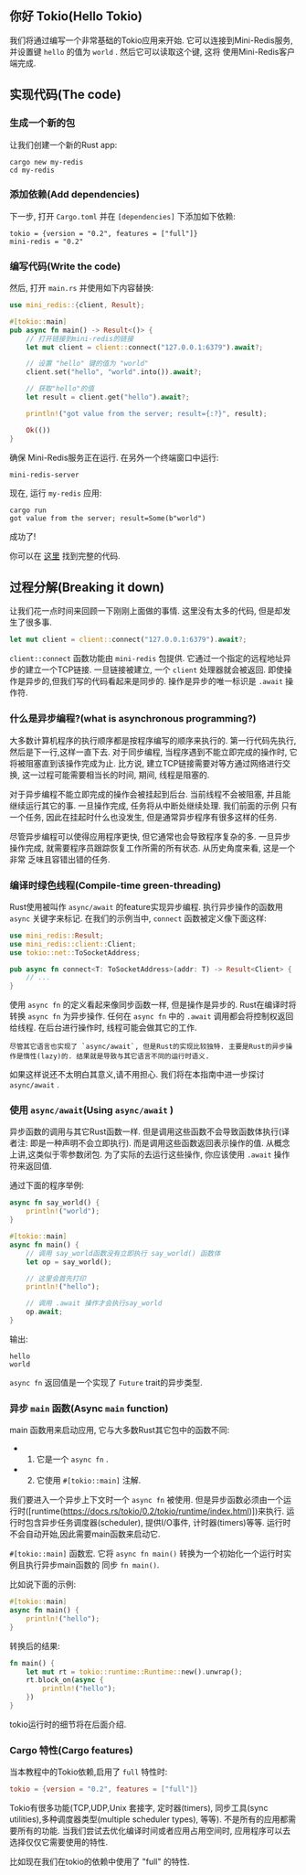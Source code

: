 ## 你好 Tokio(Hello Tokio)
我们将通过编写一个非常基础的Tokio应用来开始. 它可以连接到Mini-Redis服务, 并设置键 `hello` 的值为 `world` . 然后它可以读取这个键, 这将
使用Mini-Redis客户端完成.

## 实现代码(The code)
### 生成一个新的包
让我们创建一个新的Rust app:
```shell script
cargo new my-redis
cd my-redis
```

### 添加依赖(Add dependencies)
下一步, 打开 `Cargo.toml` 并在 `[dependencies]` 下添加如下依赖:
```shell script
tokio = {version = "0.2", features = ["full"]}
mini-redis = "0.2"
```

### 编写代码(Write the code)
然后, 打开 `main.rs` 并使用如下内容替换:
```rust
use mini_redis::{client, Result};

#[tokio::main]
pub async fn main() -> Result<()> {
    // 打开链接到mini-redis的链接
    let mut client = client::connect("127.0.0.1:6379").await?;

    // 设置 "hello" 键的值为 "world"
    client.set("hello", "world".into()).await?;

    // 获取"hello"的值
    let result = client.get("hello").await?;

    println!("got value from the server; result={:?}", result);

    Ok(())
}
```
确保 Mini-Redis服务正在运行. 在另外一个终端窗口中运行:
```shell script
mini-redis-server
```
现在, 运行 `my-redis` 应用:
```shell script
cargo run 
got value from the server; result=Some(b"world")
```
成功了!

你可以在 [这里](https://github.com/tokio-rs/website/blob/master/tutorial-code/hello-tokio/src/main.rs) 找到完整的代码.

## 过程分解(Breaking it down)
让我们花一点时间来回顾一下刚刚上面做的事情. 这里没有太多的代码, 但是却发生了很多事.
```rust
let mut client = client::connect("127.0.0.1:6379").await?;
```
`client::connect` 函数功能由 `mini-redis` 包提供. 它通过一个指定的远程地址异步的建立一个TCP链接. 一旦链接被建立, 一个 `client` 处理器就会被返回.
即使操作是异步的,但我们写的代码看起来是同步的. 操作是异步的唯一标识是 `.await` 操作符.

### 什么是异步编程?(what is asynchronous programming?)
大多数计算机程序的执行顺序都是按程序编写的顺序来执行的. 第一行代码先执行,然后是下一行,这样一直下去. 对于同步编程, 当程序遇到不能立即完成的操作时,
它将被阻塞直到该操作完成为止. 比方说, 建立TCP链接需要对等方通过网络进行交换, 这一过程可能需要相当长的时间, 期间, 线程是阻塞的.

对于异步编程不能立即完成的操作会被挂起到后台. 当前线程不会被阻塞, 并且能继续运行其它的事. 一旦操作完成, 任务将从中断处继续处理. 我们前面的示例
只有一个任务, 因此在挂起时什么也没发生, 但是通常异步程序有很多这样的任务.

尽管异步编程可以使得应用程序更快, 但它通常也会导致程序复杂的多. 一旦异步操作完成, 就需要程序员跟踪恢复工作所需的所有状态. 从历史角度来看, 这是一个非常
乏味且容错出错的任务.

### 编译时绿色线程(Compile-time green-threading)
Rust使用被叫作 `async/await` 的feature实现异步编程. 执行异步操作的函数用 `async` 关键字来标记. 在我们的示例当中, `connect` 函数被定义像下面这样:
```rust
use mini_redis::Result;
use mini_redis::client::Client;
use tokio::net::ToSocketAddress;

pub async fn connect<T: ToSocketAddress>(addr: T) -> Result<Client> {
    // ...
}
```
使用 `async fn` 的定义看起来像同步函数一样,  但是操作是异步的. Rust在编译时将转换 `async fn` 为异步操作. 任何在 `async fn` 中的 `.await`
调用都会将控制权返回给线程. 在后台进行操作时, 线程可能会做其它的工作.

```text
尽管其它语言也实现了 `async/await`, 但是Rust的实现比较独特. 主要是Rust的异步操作是惰性(lazy)的. 结果就是导致与其它语言不同的运行时语义.
```

如果这样说还不太明白其意义,请不用担心. 我们将在本指南中进一步探讨 `async/await` .

### 使用 `async/await`(Using `async/await` )
异步函数的调用与其它Rust函数一样. 但是调用这些函数不会导致函数体执行(译者注: 即是一种声明不会立即执行). 而是调用这些函数返回表示操作的值.
从概念上讲,这类似于零参数闭包. 为了实际的去运行这些操作, 你应该使用 `.await` 操作符来返回值.

通过下面的程序举例:
```rust
async fn say_world() {
    println!("world");
}

#[tokio::main]
async fn main() {
    // 调用 say_world函数没有立即执行 say_world() 函数体
    let op = say_world();

    // 这里会首先打印
    println!("hello");

    // 调用 .await 操作才会执行say_world
    op.await;
}
```
输出:
```text
hello
world
```
`async fn` 返回值是一个实现了 `Future` trait的异步类型.

### 异步 `main` 函数(Async `main` function)
main 函数用来启动应用, 它与大多数Rust其它包中的函数不同:

* 1. 它是一个 `async fn` .
* 2. 它使用 `#[tokio::main]` 注解.

我们要进入一个异步上下文时一个 `async fn` 被使用. 但是异步函数必须由一个运行时([runtime(https://docs.rs/tokio/0.2/tokio/runtime/index.html)])来执行.
运行时包含异步任务调度器(scheduler), 提供I/O事件, 计时器(timers)等等. 运行时不会自动开始,因此需要main函数来启动它.

`#[tokio::main]` 函数宏. 它将 `async fn main()` 转换为一个初始化一个运行时实例且执行异步main函数的 同步 `fn main()`. 

比如说下面的示例:
```rust
#[tokio::main]
async fn main() {
    println!("hello");
}
```
转换后的结果:
```rust
fn main() {
    let mut rt = tokio::runtime::Runtime::new().unwrap();
    rt.block_on(async {
        println!("hello");
    })
}
```
tokio运行时的细节将在后面介绍.

### Cargo 特性(Cargo features)
当本教程中的Tokio依赖,启用了 `full` 特性时:
```toml
tokio = {version = "0.2", features = ["full"]}
```
Tokio有很多功能(TCP,UDP,Unix 套接字, 定时器(timers), 同步工具(sync utilities),多种调度器类型(multiple scheduler types), 等等).
不是所有的应用都需要所有的功能. 当我们尝试去优化编译时间或者应用占用空间时, 应用程序可以去选择仅仅它需要使用的特性.

比如现在我们在tokio的依赖中使用了 "full" 的特性.
